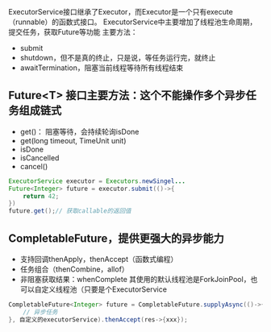 ExecutorService接口继承了Executor，而Executor是一个只有execute（runnable）的函数式接口。
ExecutorService中主要增加了线程池生命周期，提交任务，获取Future等功能
主要方法：
- submit
- shutdown，但不是真的终止，只是说，等任务运行完，就终止
- awaitTermination，阻塞当前线程等待所有线程结束
## Future\<T> 接口主要方法：这个不能操作多个异步任务组成链式
- get()： 阻塞等待，会持续轮询isDone
- get(long timeout, TimeUnit unit)
- isDone
- isCancelled
- cancel()
```java
ExecutorService executor = Executors.newSingel...
Future<Integer> future = executor.submit(()->{
	return 42;
})
future.get();// 获取callable的返回值
```
## CompletableFuture，提供更强大的异步能力
- 支持回调thenApply，thenAccept（函数式编程）
- 任务组合（thenCombine，allof）
- 非阻塞获取结果：whenComplete
其使用的默认线程池是ForkJoinPool，也可以自定义线程池（只要是个ExecutorService
```java
CompletableFuture<Integer> future = CompletableFuture.supplyAsync(()->{
	// 异步任务
}, 自定义的executorService).thenAccept(res->{xxx});
```